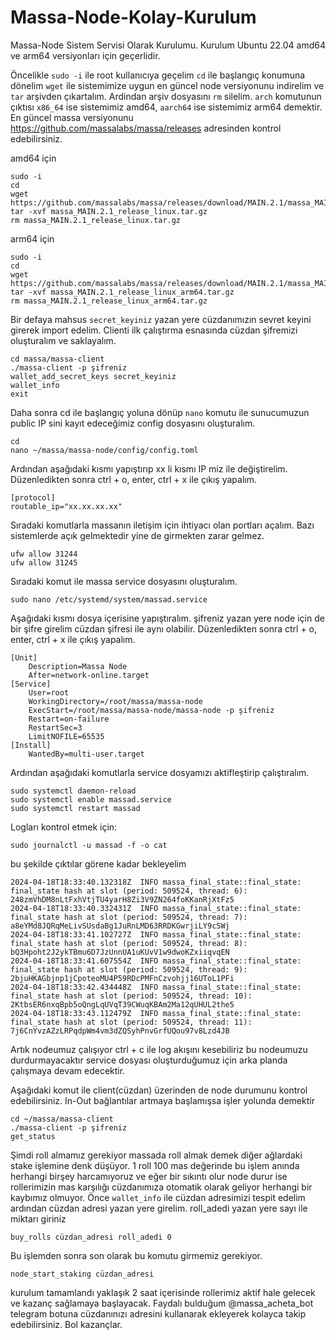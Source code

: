 # Massa-Node-Kolay-Kurulum

Massa-Node Sistem Servisi Olarak Kurulumu. Kurulum Ubuntu 22.04 amd64 ve arm64 versiyonları için geçerlidir.

Öncelikle `sudo -i` ile root kullanıcıya geçelim `cd` ile başlangıç konumuna dönelim `wget` ile sistemimize uygun en güncel node versiyonunu indirelim ve `tar` arşivden çıkartalım. Ardindan arşiv dosyasını `rm` silelim. `arch` komutunun çıktısı `x86_64` ise sistemimiz amd64, `aarch64` ise sistemimiz arm64 demektir. En güncel massa versiyonunu https://github.com/massalabs/massa/releases adresinden kontrol edebilirsiniz.

amd64 için 
```
sudo -i
cd
wget https://github.com/massalabs/massa/releases/download/MAIN.2.1/massa_MAIN.2.1_release_linux.tar.gz
tar -xvf massa_MAIN.2.1_release_linux.tar.gz
rm massa_MAIN.2.1_release_linux.tar.gz
```
arm64 için
```
sudo -i
cd
wget https://github.com/massalabs/massa/releases/download/MAIN.2.1/massa_MAIN.2.1_release_linux_arm64.tar.gz
tar -xvf massa_MAIN.2.1_release_linux_arm64.tar.gz
rm massa_MAIN.2.1_release_linux_arm64.tar.gz
```
Bir defaya mahsus `secret_keyiniz` yazan yere cüzdanımızın sevret keyini girerek import edelim. Clienti ilk çalıştırma esnasında cüzdan şifremizi oluşturalım ve saklayalım.
```
cd massa/massa-client
./massa-client -p şifreniz
wallet_add_secret_keys secret_keyiniz
wallet_info
exit
```
Daha sonra cd ile başlangıç yoluna dönüp  `nano` komutu ile sunucumuzun public IP sini kayıt edeceğimiz config dosyasını oluşturalım.
```
cd
nano ~/massa/massa-node/config/config.toml
```
Ardından aşağıdaki  kısmı yapıştırıp xx li kısmı IP miz ile değiştirelim. Düzenledikten sonra ctrl + o, enter, ctrl + x ile çıkış yapalım.
```
[protocol]
routable_ip="xx.xx.xx.xx"
```
Sıradaki komutlarla massanın iletişim için ihtiyacı olan portları açalım. Bazı sistemlerde açık gelmektedir yine de girmekten zarar gelmez.
```
ufw allow 31244
ufw allow 31245
```
Sıradaki komut ile massa service dosyasını oluşturalım. 
```
sudo nano /etc/systemd/system/massad.service
```
Aşağıdaki kısmı dosya içerisine yapıştıralım. şifreniz yazan yere node için de bir şifre girelim cüzdan şifresi ile aynı olabilir. Düzenledikten sonra ctrl + o, enter, ctrl + x ile çıkış yapalım.
```
[Unit]
	Description=Massa Node
	After=network-online.target
[Service]
	User=root
	WorkingDirectory=/root/massa/massa-node
	ExecStart=/root/massa/massa-node/massa-node -p şifreniz
	Restart=on-failure
	RestartSec=3
	LimitNOFILE=65535
[Install]
	WantedBy=multi-user.target
```
Ardından aşağıdaki komutlarla service dosyamızı aktifleştirip çalıştıralım.
```
sudo systemctl daemon-reload
sudo systemctl enable massad.service
sudo systemctl restart massad
```
Logları kontrol etmek için:
```
sudo journalctl -u massad -f -o cat
```
bu şekilde çıktılar görene kadar bekleyelim
```
2024-04-18T18:33:40.132318Z  INFO massa_final_state::final_state: final_state hash at slot (period: 509524, thread: 6): 248zmVhDM8nLtFxhVtjTU4yarH8Zi3V9ZN264foKKanRjXtFz5
2024-04-18T18:33:40.332431Z  INFO massa_final_state::final_state: final_state hash at slot (period: 509524, thread: 7): a8eYMd8JQRqMeLivSUsdaBg1JuRnLMD63RRDKGwrjiLY9cSWj
2024-04-18T18:33:41.102727Z  INFO massa_final_state::final_state: final_state hash at slot (period: 509524, thread: 8): bQ3Hpoht2J2ykTBmu6D7JzUnnUA1uKUvV1w9dwoKZxiiqvqEN
2024-04-18T18:33:41.607554Z  INFO massa_final_state::final_state: final_state hash at slot (period: 509524, thread: 9): 2bjuHKAGbjnp1jCpoteoMU4P59RDcPMFnCzvohjj16UToL1PFi
2024-04-18T18:33:42.434448Z  INFO massa_final_state::final_state: final_state hash at slot (period: 509524, thread: 10): 2KtbsER6nxqBpb5oQngLqUVqT39CWuqKBAm2Ma12qUHUL2the5
2024-04-18T18:33:43.112479Z  INFO massa_final_state::final_state: final_state hash at slot (period: 509524, thread: 11): 7j6CnYvzAZzLRPqdpWm4vm3dZQSyhPnvGrfUQou97v8Lzd4JB
```
Artık nodeumuz çalışıyor ctrl + c ile log akışını kesebiliriz bu nodeumuzu durdurmayacaktır service dosyası oluşturduğumuz için arka planda çalışmaya devam edecektir.

Aşağıdaki komut ile client(cüzdan) üzerinden de node durumunu kontrol edebilirsiniz. In-Out bağlantılar artmaya başlamışsa işler yolunda demektir
```
cd ~/massa/massa-client
./massa-client -p şifreniz
get_status
```
Şimdi roll almamız gerekiyor massada roll almak demek diğer ağlardaki stake işlemine denk düşüyor. 1 roll 100 mas değerinde bu işlem anında herhangi birşey harcamıyoruz ve eğer bir sıkıntı olur node durur ise rollerimizin mas karşılığı cüzdanımıza otomatik olarak geliyor herhangi bir kaybımız olmuyor. Önce `wallet_info` ile cüzdan adresimizi tespit edelim ardından cüzdan adresi yazan yere girelim. roll_adedi yazan yere sayı ile miktarı giriniz
```
buy_rolls cüzdan_adresi roll_adedi 0
```
Bu işlemden sonra son olarak bu komutu girmemiz gerekiyor.
```
node_start_staking cüzdan_adresi
```
kurulum tamamlandı yaklaşık 2 saat içerisinde rollerimiz aktif hale gelecek ve kazanç sağlamaya başlayacak. Faydalı bulduğum @massa_acheta_bot telegram botuna cüzdanınızı adresini kullanarak ekleyerek kolayca takip edebilirsiniz. Bol kazançlar.

 
